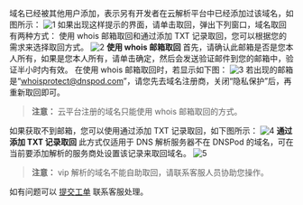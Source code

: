 域名已经被其他用户添加，表示另有开发者在云解析平台中已经添加过该域名，如图所示：
![1](http://imgcache.tce.fsphere.cn/static/mc.qcloudimg.com/static/img/d8bf385c475f6bee85c55c4d63794d54/image.png)
如果出现这样提示的界面，请单击取回，弹出下列窗口，域名取回有两种方式： 使用 whois 邮箱取回和通过添加 TXT 记录取回，您可以根据您的需求来选择取回方式。 
![2](http://imgcache.tce.fsphere.cn/static/mc.qcloudimg.com/static/img/50dba306a62d6917d4094e9344dd5fdf/image.png)
**使用 whois 邮箱取回** 
首先，请确认此邮箱是否是您本人所有，如果是您本人所有，请单击确定，然后会发送验证邮件到您的邮箱中，验证半小时内有效。
在使用 whois 邮箱取回时，若显示如下图：
![3](http://imgcache.tce.fsphere.cn/static/mc.qcloudimg.com/static/img/452b533f0e7e9d4d0a3694d4bad0894e/image.png)
若出现的邮箱是“whoisprotect@dnspod.com”，请您先去域名注册商，关闭“隐私保护”后，再重新取回即可。
>**注意：**
>云平台注册的域名只能使用 whois 邮箱取回的方式。

如果获取不到邮箱，您可以使用通过添加 TXT 记录取回，如下图所示： 
![4](http://imgcache.tce.fsphere.cn/static/mc.qcloudimg.com/static/img/1d34f2938a89530af95287a05a55641f/image.png)
**通过添加 TXT 记录取回** 
此方式仅适用于 DNS 解析服务器不在 DNSPod 的域名，可在当前要添加解析的服务商处设置该记录来取回域名。
![5](http://imgcache.tce.fsphere.cn/static/mc.qcloudimg.com/static/img/5a5534e4d61aeccd4476c5787aa8f93c/image.png)
>**注意：**
>vip 解析的域名不能自助取回，请联系客服人员协助您操作。

如有问题可以 [提交工单](http://console.tce.fsphere.cn/workorder/create?level1_id=16&level2_id=17&level1_name=%E5%85%B6%E5%AE%83%E6%9C%8D%E5%8A%A1&level2_name=%E5%9F%9F%E5%90%8D) 联系客服处理。
